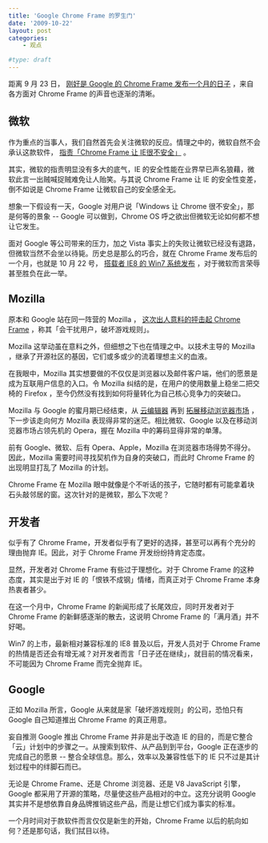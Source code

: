 ```yaml
---
title: 'Google Chrome Frame 的罗生门'
date: '2009-10-22'
layout: post
categories:
    - 观点

#type: draft
---
```


距离 9 月 23 日， [刚好是 Google 的 Chrome Frame 发布一个月的日子]({{site.urls}}/posts/2983/) ，来自各方面对 Chrome Frame 的声音也逐渐的清晰。


## 微软

作为重点的当事人，我们自然首先会关注微软的反应。情理之中的，微软自然不会承认这款软件， [指责「Chrome Frame 让 IE很不安全」](http://www.cnbeta.com/articles/94271.htm) 。

其实，微软的指责明显没有多大的底气，IE 的安全性能在业界早已声名狼藉，微软此言一出贼喊捉贼难免让人贻笑。与其说 Chrome Frame 让 IE 的安全性变差，倒不如说是 Chrome Frame 让微软自己的安全感全无。

想象一下假设有一天，Google 对用户说「Windows 让 Chrome 很不安全」，那是何等的景象 --  Google 可以做到，Chrome OS 呼之欲出但微软无论如何都不想让它发生。

面对 Google 等公司带来的压力，加之 Vista 事实上的失败让微软已经没有退路，但微软当然不会坐以待毙。历史总是那么的巧合，就在 Chrome Frame 发布后的一个月，也就是 10 月 22 号， [搭载者 IE8 的 Win7 系统发布](http://www.microsoft.com/windows/windows-7/) ，对于微软而言荣辱甚至胜负在此一举。


## Mozilla

原本和 Google 站在同一阵营的 Mozilla ，  [这次出人意料的抨击起 Chrome Frame](http://blog.lizardwrangler.com/2009/09/28/browser-soup-and-chrome-frame/) ，称其「会干扰用户，破坏游戏规则」。

Mozilla 这举动虽在意料之外，但细想之下也在情理之中。以技术主导的 Mozilla ，继承了开源社区的基因，它们或多或少的流着理想主义的血液。

在我眼中，Mozilla 其实想要做的不仅仅是浏览器以及邮件客户端，他们的愿景是成为互联用户信息的入口。令 Mozilla 纠结的是，在用户的使用数量上稳坐二把交椅的 Firefox ，至今仍然没有找到如何将量转化为自己核心竞争力的突破口。

Mozilla 与 Google 的蜜月期已经结束，从 [云编辑器](https://bespin.mozilla.com/) 再到 [拓展移动浏览器市场](http://gphone.tgbus.com/news/mtnews/200907/182433.shtml) ，下一步该走向何方 Mozilla 表现得非常的迷茫。相比微软、Google 以及在移动浏览器市场占领先机的 Opera，握在 Mozilla 中的筹码显得非常的单薄。

前有 Google、微软、后有 Opera、Apple，Mozilla 在浏览器市场得势不得分。因此，Mozilla 需要时间寻找契机作为自身的突破口，而此时 Chrome Frame 的出现明显打乱了 Mozilla 的计划。

Chrome Frame 在 Mozilla 眼中就像是个不听话的孩子，它随时都有可能拿着块石头敲邻居的窗。这次针对的是微软，那么下次呢？


## 开发者

似乎有了 Chrome Frame，开发者似乎有了更好的选择，甚至可以再有个充分的理由抛弃 IE。因此，对于 Chrome Frame 开发纷纷持肯定态度。

显然，开发者对 Chrome Frame 有些过于理想化。对于 Chrome Frame 的这种态度，其实是出于对 IE 的「恨铁不成钢」情绪，而真正对于 Chrome Frame 本身热衷者甚少。

在这一个月中，Chrome Frame 的新闻形成了长尾效应，同时开发者对于 Chrome Frame 的新鲜感逐渐的散去，这说明 Chrome Frame 的「满月酒」并不好喝。

Win7 的上市，最新相对兼容标准的 IE8 普及以后，开发人员对于 Chrome Frame 的热情是否还会有增无减？对开发者而言「日子还在继续」，就目前的情况看来，不可能因为 Chrome Frame 而完全抛弃 IE。


## Google

正如 Mozilla 所言，Google 从来就是家「破坏游戏规则」的公司，恐怕只有 Google 自己知道推出 Chrome Frame 的真正用意。

妄自推测 Google 推出 Chrome Frame 并非是出于改造 IE 的目的，而是它整合「云」计划中的步骤之一。从搜索到软件、从产品到到平台，Google 正在逐步的完成自己的愿景 -- 整合全球信息。那么，效率以及兼容性低下的 IE 只不过是其计划过程中的绊脚石而已。

无论是 Chrome Frame、还是 Chrome 浏览器、还是 V8 JavaScript  引擎，Google 都采用了开源的策略，尽量使这些产品相对的中立。这充分说明 Google 其实并不是想依靠自身品牌推销这些产品，而是让想它们成为事实的标准。

一个月时间对于款软件而言仅仅是新生的开始，Chrome Frame 以后的航向如何？还是那句话，我们拭目以待。
